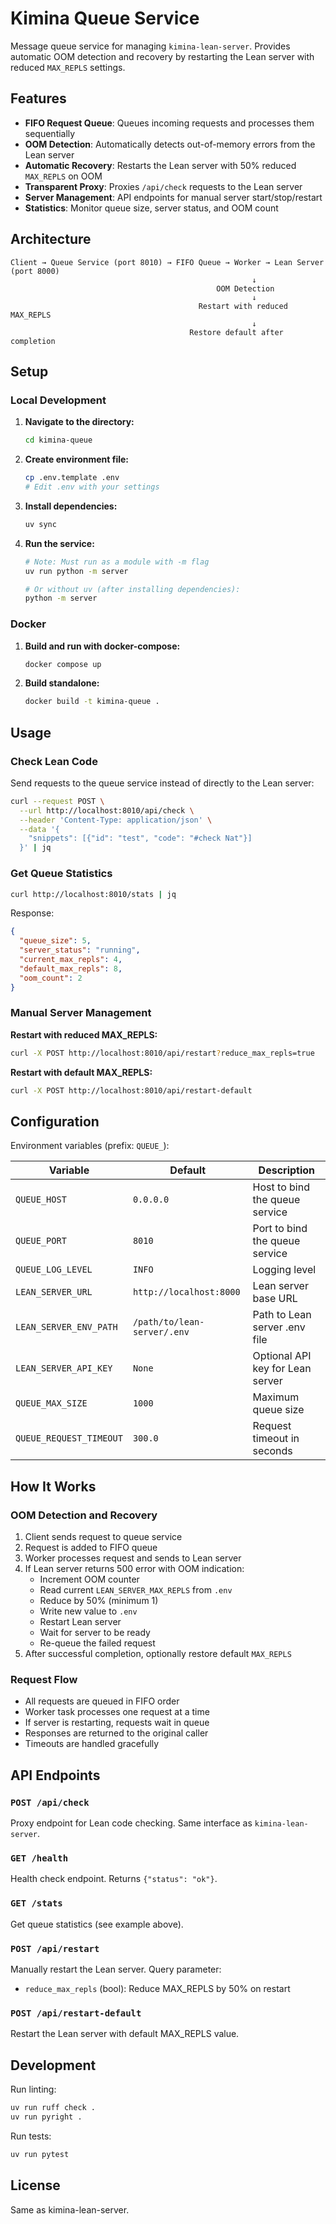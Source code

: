 # Kimina Queue Service

Message queue service for managing `kimina-lean-server`. Provides automatic OOM detection and recovery by restarting the Lean server with reduced `MAX_REPLS` settings.

## Features

- **FIFO Request Queue**: Queues incoming requests and processes them sequentially
- **OOM Detection**: Automatically detects out-of-memory errors from the Lean server
- **Automatic Recovery**: Restarts the Lean server with 50% reduced `MAX_REPLS` on OOM
- **Transparent Proxy**: Proxies `/api/check` requests to the Lean server
- **Server Management**: API endpoints for manual server start/stop/restart
- **Statistics**: Monitor queue size, server status, and OOM count

## Architecture

```
Client → Queue Service (port 8010) → FIFO Queue → Worker → Lean Server (port 8000)
                                                      ↓
                                              OOM Detection
                                                      ↓
                                          Restart with reduced MAX_REPLS
                                                      ↓
                                        Restore default after completion
```

## Setup

### Local Development

1. **Navigate to the directory:**
   ```bash
   cd kimina-queue
   ```

2. **Create environment file:**
   ```bash
   cp .env.template .env
   # Edit .env with your settings
   ```

3. **Install dependencies:**
   ```bash
   uv sync
   ```

4. **Run the service:**
   ```bash
   # Note: Must run as a module with -m flag
   uv run python -m server

   # Or without uv (after installing dependencies):
   python -m server
   ```

### Docker

1. **Build and run with docker-compose:**
   ```bash
   docker compose up
   ```

2. **Build standalone:**
   ```bash
   docker build -t kimina-queue .
   ```

## Usage

### Check Lean Code

Send requests to the queue service instead of directly to the Lean server:

```bash
curl --request POST \
  --url http://localhost:8010/api/check \
  --header 'Content-Type: application/json' \
  --data '{
    "snippets": [{"id": "test", "code": "#check Nat"}]
  }' | jq
```

### Get Queue Statistics

```bash
curl http://localhost:8010/stats | jq
```

Response:
```json
{
  "queue_size": 5,
  "server_status": "running",
  "current_max_repls": 4,
  "default_max_repls": 8,
  "oom_count": 2
}
```

### Manual Server Management

**Restart with reduced MAX_REPLS:**
```bash
curl -X POST http://localhost:8010/api/restart?reduce_max_repls=true
```

**Restart with default MAX_REPLS:**
```bash
curl -X POST http://localhost:8010/api/restart-default
```

## Configuration

Environment variables (prefix: `QUEUE_`):

| Variable | Default | Description |
|----------|---------|-------------|
| `QUEUE_HOST` | `0.0.0.0` | Host to bind the queue service |
| `QUEUE_PORT` | `8010` | Port to bind the queue service |
| `QUEUE_LOG_LEVEL` | `INFO` | Logging level |
| `LEAN_SERVER_URL` | `http://localhost:8000` | Lean server base URL |
| `LEAN_SERVER_ENV_PATH` | `/path/to/lean-server/.env` | Path to Lean server .env file |
| `LEAN_SERVER_API_KEY` | `None` | Optional API key for Lean server |
| `QUEUE_MAX_SIZE` | `1000` | Maximum queue size |
| `QUEUE_REQUEST_TIMEOUT` | `300.0` | Request timeout in seconds |

## How It Works

### OOM Detection and Recovery

1. Client sends request to queue service
2. Request is added to FIFO queue
3. Worker processes request and sends to Lean server
4. If Lean server returns 500 error with OOM indication:
   - Increment OOM counter
   - Read current `LEAN_SERVER_MAX_REPLS` from `.env`
   - Reduce by 50% (minimum 1)
   - Write new value to `.env`
   - Restart Lean server
   - Wait for server to be ready
   - Re-queue the failed request
5. After successful completion, optionally restore default `MAX_REPLS`

### Request Flow

- All requests are queued in FIFO order
- Worker task processes one request at a time
- If server is restarting, requests wait in queue
- Responses are returned to the original caller
- Timeouts are handled gracefully

## API Endpoints

### `POST /api/check`
Proxy endpoint for Lean code checking. Same interface as `kimina-lean-server`.

### `GET /health`
Health check endpoint. Returns `{"status": "ok"}`.

### `GET /stats`
Get queue statistics (see example above).

### `POST /api/restart`
Manually restart the Lean server. Query parameter:
- `reduce_max_repls` (bool): Reduce MAX_REPLS by 50% on restart

### `POST /api/restart-default`
Restart the Lean server with default MAX_REPLS value.

## Development

Run linting:
```bash
uv run ruff check .
uv run pyright .
```

Run tests:
```bash
uv run pytest
```

## License

Same as kimina-lean-server.